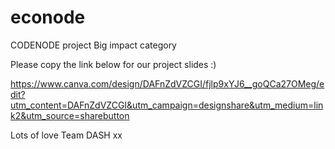 # econode

CODENODE project
Big impact category

Please copy the link below for our project slides :) 

https://www.canva.com/design/DAFnZdVZCGI/fjlp9xYJ6__goQCa27OMeg/edit?utm_content=DAFnZdVZCGI&utm_campaign=designshare&utm_medium=link2&utm_source=sharebutton

Lots of love
Team DASH xx

